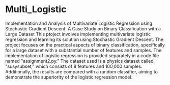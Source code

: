 # Multi_Logistic
Implementation and Analysis of Multivariate Logistic Regression using Stochastic Gradient Descent: A Case Study on Binary Classification with a Large Dataset
This ptoject involves implementing multivariate logistic regression and learning its solution using Stochastic Gradient Descent. The project focuses on the practical aspects of binary classification, specifically for a large dataset with a substantial number of features and samples. The implementation of logistic regression is provided separately in a code file named "assignment2.py." The dataset used is a physics dataset called "susysubset," which consists of 8 features and 100,000 samples. Additionally, the results are compared with a random classifier, aiming to demonstrate the superiority of the logistic regression model.
